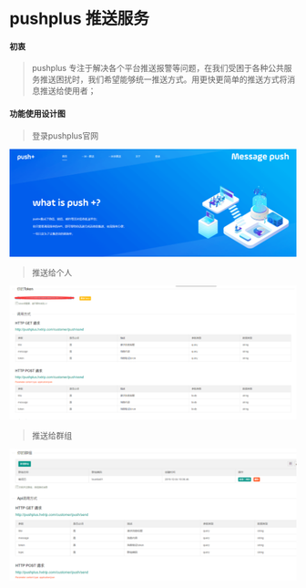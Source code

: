 # pushplus 推送服务
#### 初衷
> pushplus 专注于解决各个平台推送报警等问题，在我们受困于各种公共服务推送困扰时，我们希望能够统一推送方式。用更快更简单的推送方式将消息推送给使用者；

#### 功能使用设计图

> 登录pushplus官网

![image](https://github.com/guojingyinan219/pushplus/blob/master/doc/images/%E9%A6%96%E9%A1%B5.png)

> 推送给个人

![image](https://github.com/guojingyinan219/pushplus/blob/master/doc/images/%E4%B8%80%E5%AF%B9%E4%B8%80.png)

> 推送给群组

![image](https://github.com/guojingyinan219/pushplus/blob/master/doc/images/%E4%B8%80%E5%AF%B9%E5%A4%9A.png)
